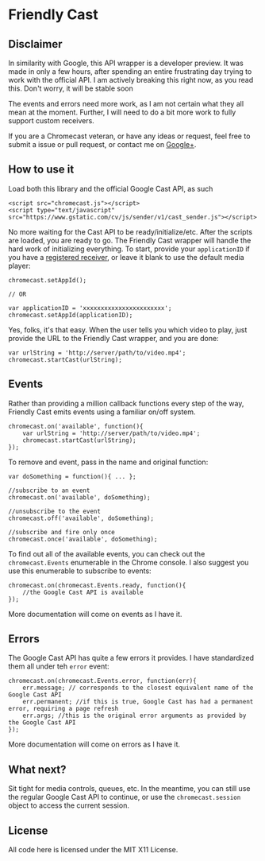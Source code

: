 # Friendly Cast


## Disclaimer

In similarity with Google, this API wrapper is a developer preview. It was made in only a few hours, after spending an entire frustrating day trying to work with the official API. I am actively breaking this right now, as you read this. Don't worry, it will be stable soon

The events and errors need more work, as I am not certain what they all mean at the moment. Further, I will need to do a bit more work to fully support custom receivers.

If you are a Chromecast veteran, or have any ideas or request, feel free to submit a issue or pull request, or contact me on [Google+](https://www.google.com/+KirilVatev).

## How to use it

Load both this library and the official Google Cast API, as such

    <script src="chromecast.js"></script>
    <script type="text/javascript" src="https://www.gstatic.com/cv/js/sender/v1/cast_sender.js"></script>

No more waiting for the Cast API to be ready/initialize/etc. After the scripts are loaded, you are ready to go. The Friendly Cast wrapper will handle the hard work of initializing everything. To start, provide your `applicationID` if you have a [registered receiver](https://developers.google.com/cast/docs/registration), or leave it blank to use the default media player:

    chromecast.setAppId();
    
    // OR
    
    var applicationID = 'xxxxxxxxxxxxxxxxxxxxxxx';
    chromecast.setAppId(applicationID);
    
Yes, folks, it's that easy. When the user tells you which video to play, just provide the URL to the Friendly Cast wrapper, and you are done:

    var urlString = 'http://server/path/to/video.mp4';
    chromecast.startCast(urlString);

## Events

Rather than providing a million callback functions every step of the way, Friendly Cast emits events using a familiar on/off system.

    chromecast.on('available', function(){
        var urlString = 'http://server/path/to/video.mp4';
        chromecast.startCast(urlString);
    });
    
To remove and event, pass in the name and original function:

    var doSomething = function(){ ... };
    
    //subscribe to an event
    chromecast.on('available', doSomething);
    
    //unsubscribe to the event
    chromecast.off('available', doSomething);
    
    //subscribe and fire only once
    chromecast.once('available', doSomething);
    
To find out all of the available events, you can check out the `chromecast.Events` enumerable in the Chrome console. I also suggest you use this enumerable to subscribe to events:

    chromecast.on(chromecast.Events.ready, function(){
        //the Google Cast API is available
    });
    
More documentation will come on events as I have it.

## Errors

The Google Cast API has quite a few errors it provides. I have standardized them all under teh `error` event:

    chromecast.on(chromecast.Events.error, function(err){
        err.message; // corresponds to the closest equivalent name of the Google Cast API
        err.permanent; //if this is true, Google Cast has had a permanent error, requiring a page refresh
        err.args; //this is the original error arguments as provided by the Google Cast API
    });
    
More documentation will come on errors as I have it.

## What next?

Sit tight for media controls, queues, etc. In the meantime, you can still use the regular Google Cast API to continue, or use the `chromecast.session` object to access the current session.

## License

All code here is licensed under the MIT X11 License.
